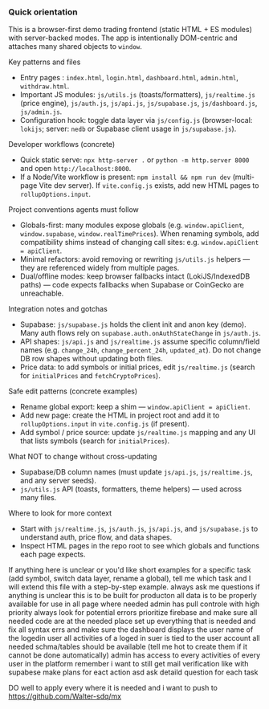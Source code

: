 ### Quick orientation

This is a browser-first demo trading frontend (static HTML + ES modules) with server-backed modes. The app is intentionally DOM-centric and attaches many shared objects to `window`.

Key patterns and files

- Entry pages : `index.html`, `login.html`, `dashboard.html`, `admin.html`, `withdraw.html`.
- Important JS modules: `js/utils.js` (toasts/formatters), `js/realtime.js` (price engine), `js/auth.js`, `js/api.js`, `js/supabase.js`, `js/dashboard.js`, `js/admin.js`.
- Configuration hook: toggle data layer via `js/config.js` (browser-local: `lokijs`; server: `nedb` or Supabase client usage in `js/supabase.js`).

Developer workflows (concrete)

- Quick static serve: `npx http-server .` or `python -m http.server 8000` and open `http://localhost:8000`.
- If a Node/Vite workflow is present: `npm install && npm run dev` (multi-page Vite dev server). If `vite.config.js` exists, add new HTML pages to `rollupOptions.input`.

Project conventions agents must follow

- Globals-first: many modules expose globals (e.g. `window.apiClient`, `window.supabase`, `window.realTimePrices`). When renaming symbols, add compatibility shims instead of changing call sites: e.g. `window.apiClient = apiClient`.
- Minimal refactors: avoid removing or rewriting `js/utils.js` helpers — they are referenced widely from multiple pages.
- Dual/offline modes: keep browser fallbacks intact (LokiJS/IndexedDB paths) — code expects fallbacks when Supabase or CoinGecko are unreachable.

Integration notes and gotchas

- Supabase: `js/supabase.js` holds the client init and anon key (demo). Many auth flows rely on `supabase.auth.onAuthStateChange` in `js/auth.js`.
- API shapes: `js/api.js` and `js/realtime.js` assume specific column/field names (e.g. `change_24h`, `change_percent_24h`, `updated_at`). Do not change DB row shapes without updating both files.
- Price data: to add symbols or initial prices, edit `js/realtime.js` (search for `initialPrices` and `fetchCryptoPrices`).

Safe edit patterns (concrete examples)

- Rename global export: keep a shim — `window.apiClient = apiClient`.
- Add new page: create the HTML in project root and add it to `rollupOptions.input` in `vite.config.js` (if present).
- Add symbol / price source: update `js/realtime.js` mapping and any UI that lists symbols (search for `initialPrices`).

What NOT to change without cross-updating

- Supabase/DB column names (must update `js/api.js`, `js/realtime.js`, and any server seeds).
- `js/utils.js` API (toasts, formatters, theme helpers) — used across many files.

Where to look for more context

- Start with `js/realtime.js`, `js/auth.js`, `js/api.js`, and `js/supabase.js` to understand auth, price flow, and data shapes.
- Inspect HTML pages in the repo root to see which globals and functions each page expects.

If anything here is unclear or you'd like short examples for a specific task (add symbol, switch data layer, rename a global), tell me which task and I will extend this file with a step-by-step example.
always ask me questions if anything is unclear
this is to be built for producton
all data is to be properly available for use in all page where needed
admin has pull controle with high priority
always look for potential errors
prioritize firebase and make sure all needed code are at the needed place
set up everything that is needed and fix all syntax errs and make sure the dashboard displays the user name of the logedin user
all activities of a loged in suer is tied to the user account all needed schma/tables should be available (tell me hot to create them if it cannot be done automatically)
admin has access to every activities of every user in the platform
remember i want to still get mail verification like with supabese
make plans for eact action asd ask detaild question for each task

<script type="module">
  // Import the functions you need from the SDKs you need
  import { initializeApp } from "https://www.gstatic.com/firebasejs/12.3.0/firebase-app.js";
  import { getAnalytics } from "https://www.gstatic.com/firebasejs/12.3.0/firebase-analytics.js";
  // TODO: Add SDKs for Firebase products that you want to use
  // https://firebase.google.com/docs/web/setup#available-libraries

  // Your web app's Firebase configuration
  // For Firebase JS SDK v7.20.0 and later, measurementId is optional
  const firebaseConfig = {
    apiKey: "AIzaSyATBRU4Fdsm2wlpjkdErdthd6iBRT8sAok",
    authDomain: "maxprofit-ca096.firebaseapp.com",
    projectId: "maxprofit-ca096",
    storageBucket: "maxprofit-ca096.firebasestorage.app",
    messagingSenderId: "28491983145",
    appId: "1:28491983145:web:4dce7f18c23208c8186f38",
    measurementId: "G-567P3EJQV3"
  };

  // Initialize Firebase
  const app = initializeApp(firebaseConfig);
  const analytics = getAnalytics(app);
</script>

DO well to apply every where it is needed
and i want to push to https://github.com/Walter-sdq/mx

